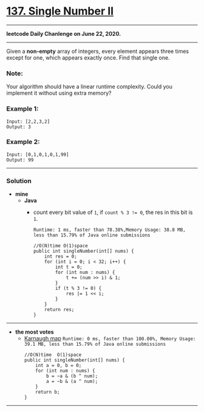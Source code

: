 # [137. Single Number II](https://leetcode.com/problems/single-number-ii/)

---

**leetcode Daily Chanlenge on June 22, 2020.**

---

Given a **non-empty** array of integers, every element appears three times except for one, which appears exactly once. Find that single one.

### Note:
Your algorithm should have a linear runtime complexity. Could you implement it without using extra memory?

### Example 1:
```
Input: [2,2,3,2]
Output: 3
```

### Example 2:
```
Input: [0,1,0,1,0,1,99]
Output: 99
```

---


### Solution
* **mine**
  * **Java**
    * count every bit value of `1`, if `count % 3 != 0`, the res in this bit is `1`.
    
      `Runtime: 1 ms, faster than 78.38%,Memory Usage: 38.8 MB, less than 15.79% of Java online submissions`
      ```
      //O(N)time O(1)space
      public int singleNumber(int[] nums) {
          int res = 0;
          for (int i = 0; i < 32; i++) {
              int t = 0;
              for (int num : nums) {
                  t += (num >> i) & 1;
              }
              if (t % 3 != 0) {
                  res |= 1 << i;
              }
          }
          return res;
      }
      ```

---

* **the most votes**
  * [Karnaugh map](https://en.wikipedia.org/wiki/Karnaugh_map)
    `Runtime: 0 ms, faster than 100.00%, Memory Usage: 39.1 MB, less than 15.79% of Java online submissions`
    ```
    //O(N)time  O(1)space
    public int singleNumber(int[] nums) {
        int a = 0, b = 0;
        for (int num : nums) {
            b = ~a & (b ^ num);
            a = ~b & (a ^ num);
        }
        return b;
    }
    ```

---

